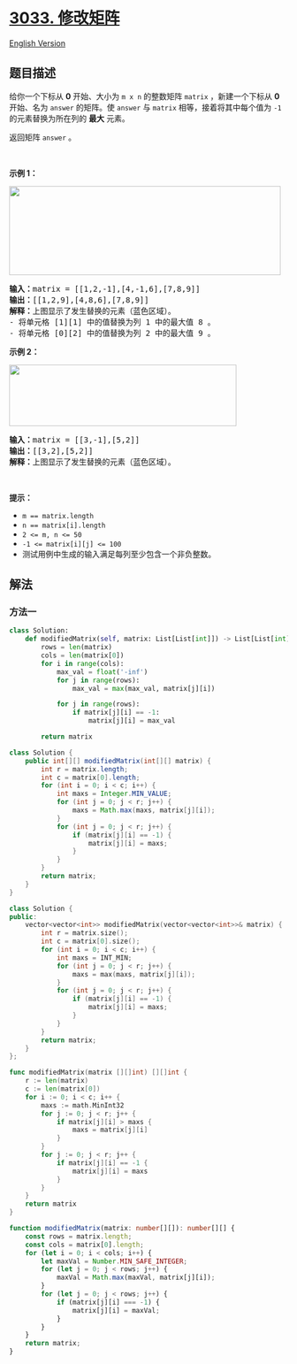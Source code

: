 # [3033. 修改矩阵](https://leetcode.cn/problems/modify-the-matrix)

[English Version](/solution/3000-3099/3033.Modify%20the%20Matrix/README_EN.md)

## 题目描述

<!-- 这里写题目描述 -->

<p>给你一个下标从 <strong>0</strong> 开始、大小为 <code>m x n</code> 的整数矩阵 <code>matrix</code> ，新建一个下标从 <strong>0</strong> 开始、名为 <code>answer</code> 的矩阵。使 <code>answer</code> 与 <code>matrix</code> 相等，接着将其中每个值为 <code>-1</code> 的元素替换为所在列的 <strong>最大</strong> 元素。</p>

<p>返回矩阵 <code>answer</code> 。</p>

<p>&nbsp;</p>

<p><strong class="example">示例 1：</strong></p>
<img alt="" src="https://fastly.jsdelivr.net/gh/doocs/leetcode@main/solution/3000-3099/3033.Modify%20the%20Matrix/images/matrix1.png" style="width: 491px; height: 161px;" />
<pre>
<strong>输入：</strong>matrix = [[1,2,-1],[4,-1,6],[7,8,9]]
<strong>输出：</strong>[[1,2,9],[4,8,6],[7,8,9]]
<strong>解释：</strong>上图显示了发生替换的元素（蓝色区域）。
- 将单元格 [1][1] 中的值替换为列 1 中的最大值 8 。
- 将单元格 [0][2] 中的值替换为列 2 中的最大值 9 。
</pre>

<p><strong class="example">示例 2：</strong></p>
<img alt="" src="https://fastly.jsdelivr.net/gh/doocs/leetcode@main/solution/3000-3099/3033.Modify%20the%20Matrix/images/matrix2.png" style="width: 411px; height: 111px;" />
<pre>
<strong>输入：</strong>matrix = [[3,-1],[5,2]]
<strong>输出：</strong>[[3,2],[5,2]]
<strong>解释：</strong>上图显示了发生替换的元素（蓝色区域）。
</pre>

<p>&nbsp;</p>

<p><strong>提示：</strong></p>

<ul>
	<li><code>m == matrix.length</code></li>
	<li><code>n == matrix[i].length</code></li>
	<li><code>2 &lt;= m, n &lt;= 50</code></li>
	<li><code>-1 &lt;= matrix[i][j] &lt;= 100</code></li>
	<li>测试用例中生成的输入满足每列至少包含一个非负整数。</li>
</ul>

## 解法

### 方法一

<!-- tabs:start -->

```python
class Solution:
    def modifiedMatrix(self, matrix: List[List[int]]) -> List[List[int]]:
        rows = len(matrix)
        cols = len(matrix[0])
        for i in range(cols):
            max_val = float('-inf')
            for j in range(rows):
                max_val = max(max_val, matrix[j][i])

            for j in range(rows):
                if matrix[j][i] == -1:
                    matrix[j][i] = max_val

        return matrix
```

```java
class Solution {
    public int[][] modifiedMatrix(int[][] matrix) {
        int r = matrix.length;
        int c = matrix[0].length;
        for (int i = 0; i < c; i++) {
            int maxs = Integer.MIN_VALUE;
            for (int j = 0; j < r; j++) {
                maxs = Math.max(maxs, matrix[j][i]);
            }
            for (int j = 0; j < r; j++) {
                if (matrix[j][i] == -1) {
                    matrix[j][i] = maxs;
                }
            }
        }
        return matrix;
    }
}
```

```cpp
class Solution {
public:
    vector<vector<int>> modifiedMatrix(vector<vector<int>>& matrix) {
        int r = matrix.size();
        int c = matrix[0].size();
        for (int i = 0; i < c; i++) {
            int maxs = INT_MIN;
            for (int j = 0; j < r; j++) {
                maxs = max(maxs, matrix[j][i]);
            }
            for (int j = 0; j < r; j++) {
                if (matrix[j][i] == -1) {
                    matrix[j][i] = maxs;
                }
            }
        }
        return matrix;
    }
};
```

```go
func modifiedMatrix(matrix [][]int) [][]int {
	r := len(matrix)
	c := len(matrix[0])
	for i := 0; i < c; i++ {
		maxs := math.MinInt32
		for j := 0; j < r; j++ {
			if matrix[j][i] > maxs {
				maxs = matrix[j][i]
			}
		}
		for j := 0; j < r; j++ {
			if matrix[j][i] == -1 {
				matrix[j][i] = maxs
			}
		}
	}
	return matrix
}
```

```ts
function modifiedMatrix(matrix: number[][]): number[][] {
    const rows = matrix.length;
    const cols = matrix[0].length;
    for (let i = 0; i < cols; i++) {
        let maxVal = Number.MIN_SAFE_INTEGER;
        for (let j = 0; j < rows; j++) {
            maxVal = Math.max(maxVal, matrix[j][i]);
        }
        for (let j = 0; j < rows; j++) {
            if (matrix[j][i] === -1) {
                matrix[j][i] = maxVal;
            }
        }
    }
    return matrix;
}
```

<!-- tabs:end -->

<!-- end -->
